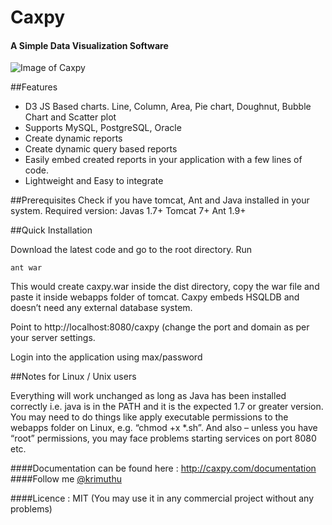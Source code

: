 # Caxpy
#### A Simple Data Visualization Software
![Image of Caxpy](http://caxpy.com/images/caxpy/bubble-report.png)

##Features
* D3 JS Based charts. Line, Column, Area, Pie chart, Doughnut, Bubble Chart and Scatter plot
* Supports MySQL, PostgreSQL, Oracle
* Create dynamic reports
* Create dynamic query based reports
* Easily embed created reports in your application with a few lines of code.
* Lightweight and Easy to integrate

##Prerequisites
Check if you have tomcat, Ant and Java installed in your system. 
Required version:
Javas 1.7+
Tomcat 7+
Ant 1.9+

##Quick Installation

Download the latest code and go to the root directory.
Run
```shell
ant war
```

This would create caxpy.war inside the dist directory, copy the war file and paste it inside webapps folder of tomcat. Caxpy embeds HSQLDB and doesn’t need any external database system.

Point to http://localhost:8080/caxpy (change the port and domain as per your server settings.

Login into the application using max/password

##Notes for Linux / Unix users

Everything will work unchanged as long as Java has been installed correctly i.e. java is in the PATH and it is the expected 1.7 or greater version. You may need to do things like apply executable permissions to the webapps folder on Linux, e.g. “chmod +x *.sh”. And also – unless you have “root” permissions, you may face problems starting services on port 8080 etc.


####Documentation can be found here : http://caxpy.com/documentation
####Follow me [@krimuthu](https://twitter.com/krimuthu)

####Licence : MIT   (You may use it in any commercial project without any problems)
